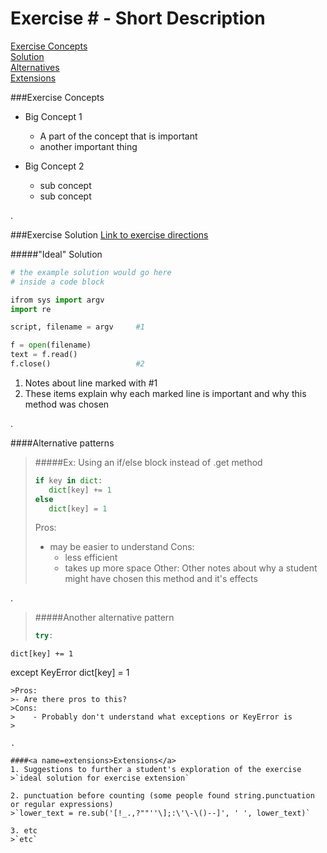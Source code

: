 

Exercise # - Short Description
=========
[Exercise Concepts](#concepts)<br/>
[Solution](#solution)<br/>
[Alternatives](#alternatives)<br/>
[Extensions](#extensions)<br/>

###<a name=concepts>Exercise Concepts</a>
- Big Concept 1
    - A part of the concept that is important
    - another important thing

- Big Concept 2
    - sub concept
    - sub concept
 
.



###<a name=solution>Exercise Solution</a>
[Link to exercise directions](https://github.com/hackbrightacademy)

#####"Ideal" Solution
```python
# the example solution would go here
# inside a code block

ifrom sys import argv
import re

script, filename = argv 	#1

f = open(filename)
text = f.read()
f.close() 					#2


```
1. Notes about line marked with #1
2. These items explain why each marked line is important and why this method was chosen

.

 
####<a name=alternatives>Alternative patterns</a>
>#####Ex: Using an if/else block instead of .get method
>```python
>if key in dict:
>    dict[key] += 1 
>else
>    dict[key] = 1
>```
>Pros:
>- may be easier to understand
>Cons:
>    - less efficient
>    - takes up more space
>Other: 
>    Other notes about why a student might have chosen this method and it's effects

 .


>#####Another alternative pattern
>```python
>try:
    dict[key] += 1 
except KeyError
    dict[key] = 1
```
>Pros:
>- Are there pros to this?
>Cons:
>    - Probably don't understand what exceptions or KeyError is
>   

.

####<a name=extensions>Extensions</a>
1. Suggestions to further a student's exploration of the exercise
>`ideal solution for exercise extension`

2. punctuation before counting (some people found string.punctuation or regular expressions)
>`lower_text = re.sub('[!_.,?""''\];:\'\-\()--]', ' ', lower_text)` 

3. etc
>`etc`

